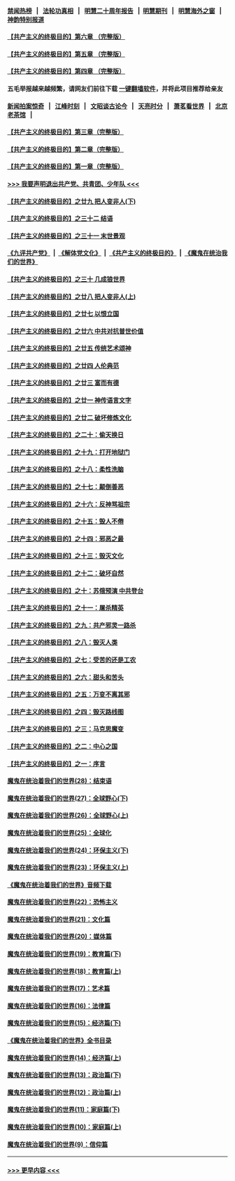 #### [禁闻热榜](热点新闻.md?=0)  &nbsp;&nbsp;|&nbsp;&nbsp; [法轮功真相](https://github.com/gfw-breaker/truth/blob/master/README.md?=0) &nbsp;&nbsp;|&nbsp;&nbsp; [明慧二十周年报告](https://github.com/gfw-breaker/mh-reports/blob/master/README.md?=0) &nbsp;&nbsp;|&nbsp;&nbsp;[明慧期刊](https://github.com/gfw-breaker/mh-qikan) &nbsp;&nbsp;|&nbsp;&nbsp; [明慧海外之窗](https://github.com/gfw-breaker/mh-news/blob/master/README.md?=0) &nbsp;&nbsp;|&nbsp;&nbsp; [神韵特别报道](https://github.com/gfw-breaker/mh-news/blob/master/shenyun.md?=0)
#### [【共产主义的终极目的】第六章 （完整版）](../pages/nsc422/n11428913.md?t=03070802) 
#### [【共产主义的终极目的】第五章 （完整版）](../pages/nsc422/n11428912.md?t=03070802) 
#### [【共产主义的终极目的】第四章 （完整版）](../pages/nsc422/n11428907.md?t=03070802) 
#### 五毛举报越来越频繁，请网友们前往下载 [一键翻墙软件](https://github.com/gfw-breaker/ssr-accounts)，并将此项目推荐给亲友
#### [新闻拍案惊奇](https://github.com/gfw-breaker/banned-news/blob/master/pages/link4.md) &nbsp;&nbsp;|&nbsp;&nbsp; [江峰时刻](https://github.com/gfw-breaker/banned-news/blob/master/pages/link4.md) &nbsp;&nbsp;|&nbsp;&nbsp; [文昭谈古论今](https://github.com/gfw-breaker/banned-news/blob/master/pages/link4.md) &nbsp;&nbsp;|&nbsp;&nbsp; [天亮时分](https://github.com/gfw-breaker/banned-news/blob/master/pages/link4.md) &nbsp;&nbsp;|&nbsp;&nbsp; [萧茗看世界](https://github.com/gfw-breaker/banned-news/blob/master/pages/link4.md) &nbsp;&nbsp;|&nbsp;&nbsp; [北京老茶馆](https://github.com/gfw-breaker/banned-news/blob/master/pages/link4.md) &nbsp;&nbsp;|&nbsp;&nbsp; 
#### [【共产主义的终极目的】第三章（完整版）](../pages/nsc422/n11428848.md?t=03070802) 
#### [【共产主义的终极目的】第二章（完整版）](../pages/nsc422/n11428831.md?t=03070802) 
#### [【共产主义的终极目的】第一章（完整版）](../pages/nsc422/n11417651.md?t=03070802) 
#### [>>> 我要声明退出共产党、共青团、少年队 <<<](https://github.com/begood0513/goodnews/blob/master/quit/letter.md) 
#### [【共产主义的终极目的】之廿九 把人变非人(下)](../pages/nsc422/n11344140.md?t=03070802) 
#### [【共产主义的终极目的】之三十二 结语](../pages/nsc422/n11360535.md?t=03070802) 
#### [【共产主义的终极目的】之三十一 末世景观](../pages/nsc422/n11351129.md?t=03070802) 
#### [《九评共产党》](https://github.com/begood0513/9ping.md/blob/master/README.md) &nbsp;|&nbsp; [《解体党文化》](../../../../jtdwh.md/blob/master/README.md)  &nbsp;|&nbsp; [《共产主义的终极目的》](../../../../gczydzjmd.md/blob/master/README.md) &nbsp;|&nbsp; [《魔鬼在统治我们的世界》](../../../../mgztzwmdsj.md/blob/master/README.md) 
#### [【共产主义的终极目的】之三十 几成狼世界](../pages/nsc422/n11348280.md?t=03070802) 
#### [【共产主义的终极目的】之廿八 把人变非人(上)](../pages/nsc422/n11340492.md?t=03070802) 
#### [【共产主义的终极目的】之廿七 以恨立国](../pages/nsc422/n11336944.md?t=03070802) 
#### [【共产主义的终极目的】之廿六 中共对抗普世价值](../pages/nsc422/n11324785.md?t=03070802) 
#### [【共产主义的终极目的】之廿五 传统艺术颂神](../pages/nsc422/n11296396.md?t=03070802) 
#### [【共产主义的终极目的】之廿四 人伦典范](../pages/nsc422/n11296397.md?t=03070802) 
#### [【共产主义的终极目的】之廿三 富而有德](../pages/nsc422/n11283598.md?t=03070802) 
#### [【共产主义的终极目的】之廿一 神传语言文字](../pages/nsc422/n11263265.md?t=03070802) 
#### [【共产主义的终极目的】之廿二 破坏修炼文化](../pages/nsc422/n11245728.md?t=03070802) 
#### [【共产主义的终极目的】之二十：偷天换日](../pages/nsc422/n11238846.md?t=03070802) 
#### [【共产主义的终极目的】之十九：打开地狱门](../pages/nsc422/n11206376.md?t=03070802) 
#### [【共产主义的终极目的】之十八：柔性洗脑](../pages/nsc422/n11199994.md?t=03070802) 
#### [【共产主义的终极目的】之十七：颠倒善恶](../pages/nsc422/n11179782.md?t=03070802) 
#### [【共产主义的终极目的】之十六：反神骂祖宗](../pages/nsc422/n11166798.md?t=03070802) 
#### [【共产主义的终极目的】之十五：毁人不倦](../pages/nsc422/n11166792.md?t=03070802) 
#### [【共产主义的终极目的】之十四：邪恶之最](../pages/nsc422/n11150249.md?t=03070802) 
#### [【共产主义的终极目的】之十三：毁灭文化](../pages/nsc422/n11135227.md?t=03070802) 
#### [【共产主义的终极目的】之十二：破坏自然](../pages/nsc422/n11135214.md?t=03070802) 
#### [【共产主义的终极目的】之十：苏俄预演 中共登台](../pages/nsc422/n11118424.md?t=03070802) 
#### [【共产主义的终极目的】之十一：屠杀精英](../pages/nsc422/n11118442.md?t=03070802) 
#### [【共产主义的终极目的】之九：共产邪灵一路杀](../pages/nsc422/n11114139.md?t=03070802) 
#### [【共产主义的终极目的】之八：毁灭人类](../pages/nsc422/n11108503.md?t=03070802) 
#### [【共产主义的终极目的】之七：受苦的还是工农](../pages/nsc422/n11101809.md?t=03070802) 
#### [【共产主义的终极目的】之六：甜头和苦头](../pages/nsc422/n11096971.md?t=03070802) 
#### [【共产主义的终极目的】之五：万变不离其邪](../pages/nsc422/n11091285.md?t=03070802) 
#### [【共产主义的终极目的】之四：毁灭路线图](../pages/nsc422/n11086284.md?t=03070802) 
#### [【共产主义的终极目的】之三：马克思魔变](../pages/nsc422/n11061941.md?t=03070802) 
#### [【共产主义的终极目的】之二：中心之国](../pages/nsc422/n11047728.md?t=03070802) 
#### [【共产主义的终极目的】之一：序言](../pages/nsc422/n11086077.md?t=03070802) 
#### [魔鬼在统治着我们的世界(28)：结束语](../pages/nsc422/n10936246.md?t=03070802) 
#### [魔鬼在统治着我们的世界(27)：全球野心(下)](../pages/nsc422/n10928319.md?t=03070802) 
#### [魔鬼在统治着我们的世界(26)：全球野心(上)](../pages/nsc422/n10900318.md?t=03070802) 
#### [魔鬼在统治着我们的世界(25)：全球化](../pages/nsc422/n10788205.md?t=03070802) 
#### [魔鬼在统治着我们的世界(24)：环保主义(下)](../pages/nsc422/n10695307.md?t=03070802) 
#### [魔鬼在统治着我们的世界(23)：环保主义(上)](../pages/nsc422/n10688613.md?t=03070802) 
#### [《魔鬼在统治着我们的世界》音频下载](../pages/nsc422/n10635553.md?t=03070802) 
#### [魔鬼在统治着我们的世界(22)：恐怖主义](../pages/nsc422/n10614727.md?t=03070802) 
#### [魔鬼在统治着我们的世界(21)：文化篇](../pages/nsc422/n10597706.md?t=03070802) 
#### [魔鬼在统治着我们的世界(20)：媒体篇](../pages/nsc422/n10586579.md?t=03070802) 
#### [魔鬼在统治着我们的世界(19)：教育篇(下)](../pages/nsc422/n10564808.md?t=03070802) 
#### [魔鬼在统治着我们的世界(18)：教育篇(上)](../pages/nsc422/n10526970.md?t=03070802) 
#### [魔鬼在统治着我们的世界(17)：艺术篇](../pages/nsc422/n10499093.md?t=03070802) 
#### [魔鬼在统治着我们的世界(16)：法律篇](../pages/nsc422/n10485969.md?t=03070802) 
#### [魔鬼在统治着我们的世界(15)：经济篇(下)](../pages/nsc422/n10469975.md?t=03070802) 
#### [《魔鬼在统治着我们的世界》全书目录](../pages/nsc422/n10464261.md?t=03070802) 
#### [魔鬼在统治着我们的世界(14)：经济篇(上)](../pages/nsc422/n10457370.md?t=03070802) 
#### [魔鬼在统治着我们的世界(13)：政治篇(下)](../pages/nsc422/n10448270.md?t=03070802) 
#### [魔鬼在统治着我们的世界(12)：政治篇(上)](../pages/nsc422/n10444576.md?t=03070802) 
#### [魔鬼在统治着我们的世界(11)：家庭篇(下)](../pages/nsc422/n10440961.md?t=03070802) 
#### [魔鬼在统治着我们的世界(10)：家庭篇(上)](../pages/nsc422/n10435448.md?t=03070802) 
#### [魔鬼在统治着我们的世界(9)：信仰篇](../pages/nsc422/n10432159.md?t=03070802) 

----
#### [ >>> 更早内容 <<< ](../indexes/nsc422-earlier.md)
